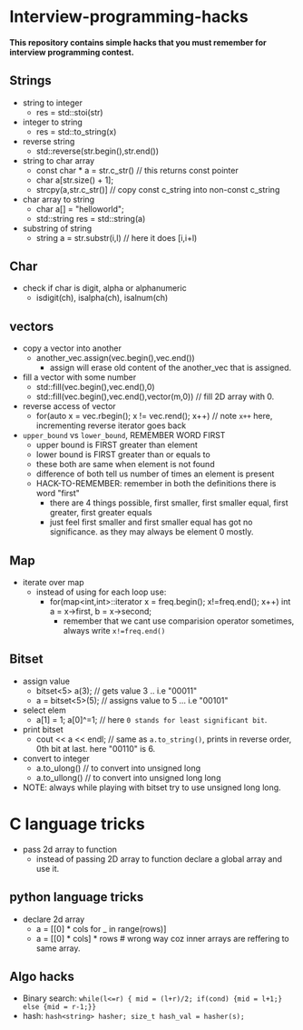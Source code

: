 # Interview-programming-hacks
#### This repository contains simple hacks that you must remember for interview programming contest.

## Strings
  - string to integer
    - res = std::stoi(str)
  - integer to string
    - res = std::to_string(x)
  - reverse string
    - std::reverse(str.begin(),str.end())
  - string to char array
    - const char * a = str.c_str()  // this returns const pointer
    - char a[str.size() + 1];
    - strcpy(a,str.c_str()] // copy const c_string into non-const c_string
  - char array to string
    - char a[] = "helloworld";
    - std::string res = std::string(a)
  - substring of string
    - string a = str.substr(i,l) // here it does [i,i+l)
    
## Char
  - check if char is digit, alpha or alphanumeric
    - isdigit(ch), isalpha(ch), isalnum(ch)
    
## vectors
  - copy a vector into another
    - another_vec.assign(vec.begin(),vec.end())
      - assign will erase old content of the another_vec that is assigned.
  - fill a vector with some number
    - std::fill(vec.begin(),vec.end(),0)
    - std::fill(vec.begin(),vec.end(),vector<int>(m,0)) // fill 2D array with 0.
  - reverse access of vector
    - for(auto x = vec.rbegin(); x != vec.rend(); x++) // note `x++` here, incrementing reverse iterator goes back
  - `upper_bound` vs `lower_bound`, REMEMBER WORD FIRST
    - upper bound is FIRST greater than element
    - lower bound is FIRST greater than or equals to
    - these both are same when element is not found
    - difference of both tell us number of times an element is present
    - HACK-TO-REMEMBER: remember in both the definitions there is word "first"
      - there are 4 things possible, first smaller, first smaller equal, first greater, first greater equals
      - just feel first smaller and first smaller equal has got no significance. as they may always be element 0 mostly.
    
## Map
  - iterate over map
    - instead of using for each loop use:
      - for(map<int,int>::iterator x = freq.begin(); x!=freq.end(); x++) int a = x->first, b = x->second;
        - remember that we cant use comparision operator sometimes, always write `x!=freq.end()`
        
## Bitset
  - assign value
    - bitset<5> a(3); // gets value 3 .. i.e "00011"
    - a = bitset<5>(5); // assigns value to 5 ... i.e "00101"
  - select elem
    - a[1] = 1; a[0]^=1; // here `0 stands for least significant bit`.
  - print bitset
    - cout << a << endl; // same as `a.to_string()`, prints in reverse order, 0th bit at last. here "00110" is 6.
  - convert to integer
    - a.to_ulong() // to convert into unsigned long
    - a.to_ullong() // to convert into unsigned long long
  - NOTE: always while playing with bitset try to use unsigned long long.


# C language tricks
  - pass 2d array to function
    - instead of passing 2D array to function declare a global array and use it.
 
## python language tricks
  - declare 2d array
    - a = [[0] * cols for _ in range(rows)]
    - a = [[0] * cols] * rows     # wrong way coz inner arrays are reffering to same array.

## Algo hacks
  - Binary search: `while(l<=r) { mid = (l+r)/2; if(cond) {mid = l+1;} else {mid = r-1;}}`
  - hash: `hash<string> hasher; size_t hash_val = hasher(s);`
